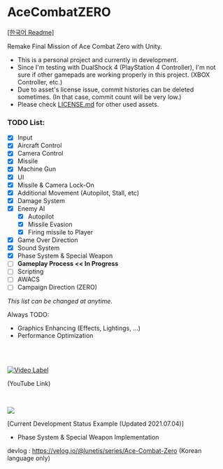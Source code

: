 # AceCombatZERO

[[한국어 Readme]](https://github.com/lunetis/AceCombatZERO/blob/main/README.kr.md)

Remake Final Mission of Ace Combat Zero with Unity.

* This is a personal project and currently in development.
* Since I'm testing with DualShock 4 (PlayStation 4 Controller), I'm not sure if other gamepads are working properly in this project. (XBOX Controller, etc.)
* Due to asset's license issue, commit histories can be deleted sometimes. (In that case, commit count will be very low.)
* Please check [LICENSE.md](https://github.com/lunetis/AceCombatZERO/blob/main/LICENSE.md) for other used assets.

### TODO List:
- [x] Input
- [x] Aircraft Control
- [x] Camera Control
- [x] Missile
- [x] Machine Gun
- [x] UI
- [x] Missile & Camera Lock-On
- [x] Additional Movement (Autopilot, Stall, etc)
- [x] Damage System
- [x] Enemy AI
  - [x] Autopilot
  - [x] Missile Evasion
  - [x] Firing missile to Player
- [x] Game Over Direction
- [x] Sound System
- [x] Phase System & Special Weapon
- [ ] **Gameplay Process << In Progress**
- [ ] Scripting
- [ ] AWACS
- [ ] Campaign Direction (ZERO)

*This list can be changed at anytime.*

Always TODO:
- Graphics Enhancing (Effects, Lightings, ...)
- Performance Optimization

<br>
<br>

[![Video Label](http://img.youtube.com/vi/x_ejFJRhHUQ/0.jpg)](https://youtu.be/x_ejFJRhHUQ)

(YouTube Link)

<br>

![](https://github.com/lunetis/AceCombatZERO/blob/main/0704.gif)

[Current Development Status Example (Updated 2021.07.04)]
- Phase System & Special Weapon Implementation

devlog : https://velog.io/@lunetis/series/Ace-Combat-Zero (Korean language only)
